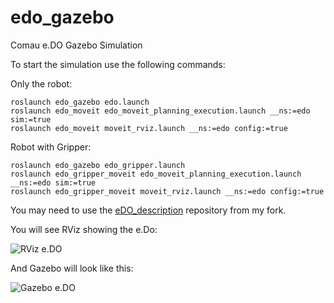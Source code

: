 # edo_gazebo
Comau e.DO Gazebo Simulation

To start the simulation use the following commands:

Only the robot:

```
roslaunch edo_gazebo edo.launch
roslaunch edo_moveit edo_moveit_planning_execution.launch __ns:=edo sim:=true
roslaunch edo_moveit moveit_rviz.launch __ns:=edo config:=true
```

Robot with Gripper:

```
roslaunch edo_gazebo edo_gripper.launch
roslaunch edo_gripper_moveit edo_moveit_planning_execution.launch __ns:=edo sim:=true
roslaunch edo_gripper_moveit moveit_rviz.launch __ns:=edo config:=true
```

You may need to use the [eDO_description](https://github.com/Pro/eDO_description) repository from my fork.



You will see RViz showing the e.Do:

![RViz e.DO](https://raw.githubusercontent.com/Pro/edo_gazebo/master/images/rviz.png)

And Gazebo will look like this:

![Gazebo e.DO](https://raw.githubusercontent.com/Pro/edo_gazebo/master/images/gazebo.png)


